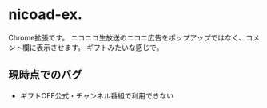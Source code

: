 # nicoad-ex.
Chrome拡張です。
ニコニコ生放送のニコニ広告をポップアップではなく、コメント欄に表示させます。
ギフトみたいな感じで。

## 現時点でのバグ
 - ギフトOFF公式・チャンネル番組で利用できない
